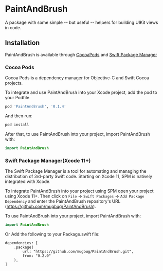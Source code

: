 # PaintAndBrush

A package with some simple -- but useful -- helpers for building UIKit views in code.

## Installation
PaintAndBrush is available through [CocoaPods](https://cocoapods.org/) and [Swift Package Manager](https://swift.org/package-manager/)
### Cocoa Pods
Cocoa Pods is a dependency manager for Objective-C and Swift Cocoa projects. 

To integrate and use PaintAndBrush into your Xcode project, add the pod to your Podfile:
```ruby
pod 'PaintAndBrush', '0.1.4'
```
And then run:
```ruby
pod install
```
After that, to use PaintAndBrush into your project, import PaintAndBrush with:
```swift
import PaintAndBrush
```
### Swift Package Manager(Xcode 11+)
The Swift Package Manager is a tool for automating and managing the distribution of 3rd-party Swift code. Starting on Xcode 11, SPM is natively integrated with Xcode.

To integrate PaintAndBrush into your project using SPM open your project using Xcode 11+. Then click on `File` -> `Swift Packages` -> `Add Package Dependency` and enter the PaintAndBrush repository's URL (https://github.com/mugbug/PaintAndBrush).

To use PaintAndBrush into your project, import PaintAndBrush with:
```swift
import PaintAndBrush
```

Or Add the following to your Package.swift file:
```
dependencies: [
    .package(
        url: "https://github.com/mugbug/PaintAndBrush.git", 
        from: "0.2.0"
    ),
]
```
